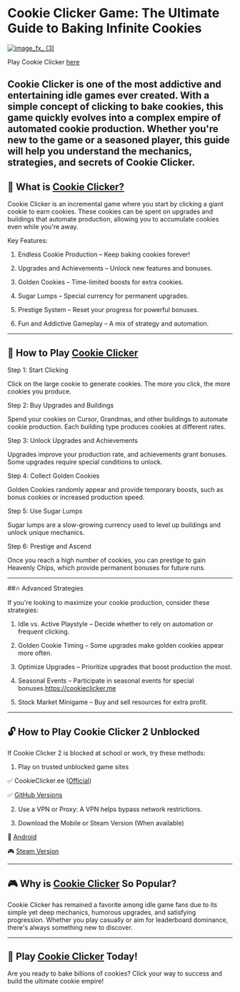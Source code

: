 # Cookie Clicker Game: The Ultimate Guide to Baking Infinite Cookies

[![image_fx_ (3)](https://github.com/user-attachments/assets/85a6fa78-3c4c-45e8-8594-446cebcf7a4a)](https://cookieclicker.ee/)

Play Cookie Clicker [here](https://cookieclicker.ee)

Cookie Clicker is one of the most addictive and entertaining idle games ever created. With a simple concept of clicking to bake cookies, this game quickly evolves into a complex empire of automated cookie production. Whether you're new to the game or a seasoned player, this guide will help you understand the mechanics, strategies, and secrets of Cookie Clicker.
--- 
## 🍪 What is [Cookie Clicker?](https://cookieclicker.ee/)

Cookie Clicker is an incremental game where you start by clicking a giant cookie to earn cookies. These cookies can be spent on upgrades and buildings that automate production, allowing you to accumulate cookies even while you're away.

Key Features:

1. Endless Cookie Production – Keep baking cookies forever!

2. Upgrades and Achievements – Unlock new features and bonuses.

3. Golden Cookies – Time-limited boosts for extra cookies.

4. Sugar Lumps – Special currency for permanent upgrades.

5. Prestige System – Reset your progress for powerful bonuses.

6. Fun and Addictive Gameplay – A mix of strategy and automation.
---
## 🚀 How to Play [Cookie Clicker](https://cookieclickerorteil.github.io)

Step 1: Start Clicking

Click on the large cookie to generate cookies. The more you click, the more cookies you produce.

Step 2: Buy Upgrades and Buildings

Spend your cookies on Cursor, Grandmas, and other buildings to automate cookie production. Each building type produces cookies at different rates.

Step 3: Unlock Upgrades and Achievements

Upgrades improve your production rate, and achievements grant bonuses. Some upgrades require special conditions to unlock.

Step 4: Collect Golden Cookies

Golden Cookies randomly appear and provide temporary boosts, such as bonus cookies or increased production speed.

Step 5: Use Sugar Lumps

Sugar lumps are a slow-growing currency used to level up buildings and unlock unique mechanics.

Step 6: Prestige and Ascend

Once you reach a high number of cookies, you can prestige to gain Heavenly Chips, which provide permanent bonuses for future runs.

---
##🔥 Advanced Strategies

If you're looking to maximize your cookie production, consider these strategies:

1. Idle vs. Active Playstyle – Decide whether to rely on automation or frequent clicking.

2. Golden Cookie Timing – Some upgrades make golden cookies appear more often.

3. Optimize Upgrades – Prioritize upgrades that boost production the most.

4. Seasonal Events – Participate in seasonal events for special bonuses.https://cookieclicker.me

5. Stock Market Minigame – Buy and sell resources for extra profit.

---
## 🔓 How to Play Cookie Clicker 2 Unblocked
If Cookie Clicker 2 is blocked at school or work, try these methods:

1. Play on trusted unblocked game sites

✅ CookieClicker.ee ([Official](https://cookieclicker.ee))

✅ [GitHub Versions](https://cookieclickernew.github.io)

2. Use a VPN or Proxy: A VPN helps bypass network restrictions.

3. Download the Mobile or Steam Version (When available)

📱 [Android](https://play.google.com/store/apps/details?id=org.dashnet.cookieclicker&hl=en)

🎮 [Steam Version](https://store.steampowered.com/app/1454400/Cookie_Clicker/)

---
## 🎮 Why is [Cookie Clicker](https://cookieclicker.me) So Popular?

Cookie Clicker has remained a favorite among idle game fans due to its simple yet deep mechanics, humorous upgrades, and satisfying progression. Whether you play casually or aim for leaderboard dominance, there's always something new to discover.

---
## 🍪 Play [Cookie Clicker](https://cookieclicker.ee/) Today!
Are you ready to bake billions of cookies? Click your way to success and build the ultimate cookie empire!
